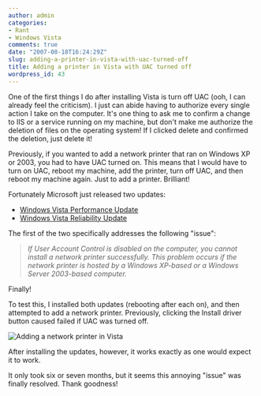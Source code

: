 ```yaml
---
author: admin
categories:
- Rant
- Windows Vista
comments: true
date: "2007-08-18T16:24:29Z"
slug: adding-a-printer-in-vista-with-uac-turned-off
title: Adding a printer in Vista with UAC turned off
wordpress_id: 43
---
```


One of the first things I do after installing Vista is turn off UAC (ooh, I can already feel the criticism). I just can abide having to authorize every single action I take on the computer. It's one thing to ask me to confirm a change to IIS or a service running on my machine, but don't make me authorize the deletion of files on the operating system! If I clicked delete and confirmed the deletion, just delete it!

Previously, if you wanted to add a network printer that ran on Windows XP or 2003, you had to have UAC turned on. This means that I would have to turn on UAC, reboot my machine, add the printer, turn off UAC, and then reboot my machine again. Just to add a printer. Brilliant!

Fortunately Microsoft just released two updates:

  * [Windows Vista Performance Update](http://support.microsoft.com/?kbid=938979)
  * [Windows Vista Reliability Update](http://support.microsoft.com/?kbid=938194)

The first of the two specifically addresses the following "issue":

> _If User Account Control is disabled on the computer, you cannot install a network printer successfully. This problem occurs if the network printer is hosted by a Windows XP-based or a Windows Server 2003-based computer._

Finally!

To test this, I installed both updates (rebooting after each on), and then attempted to add a network printer. Previously, clicking the Install driver button caused failed if UAC was turned off.

![Adding a network printer in Vista](https://wadewegner.blob.core.windows.net/wordpress/content/binary/WindowsLiveWriter/AddingaprinterinVistawithUACturnedoff_8EAB/printer1_thumb.jpg)

After installing the updates, however, it works exactly as one would expect it to work.

It only took six or seven months, but it seems this annoying "issue" was finally resolved. Thank goodness!
